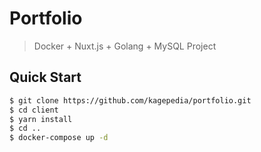 # Portfolio

> Docker + Nuxt.js + Golang + MySQL Project

## Quick Start

``` bash
$ git clone https://github.com/kagepedia/portfolio.git
$ cd client
$ yarn install
$ cd ..
$ docker-compose up -d
```
